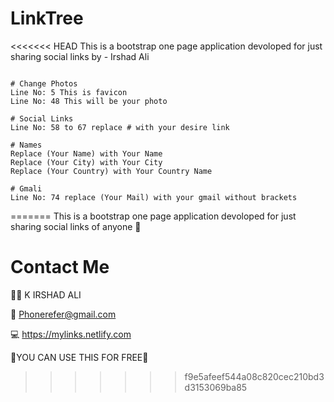 # LinkTree
<<<<<<< HEAD
This is a bootstrap one page application devoloped for just sharing social links by - Irshad Ali

```

# Change Photos
Line No: 5 This is favicon
Line No: 48 This will be your photo

# Social Links
Line No: 58 to 67 replace # with your desire link

# Names
Replace (Your Name) with Your Name
Replace (Your City) with Your City
Replace (Your Country) with Your Country Name

# Gmali
Line No: 74 replace (Your Mail) with your gmail without brackets 

```
=======
 This is a bootstrap one page application devoloped for just sharing social links of anyone 🙂
 
 
 # Contact Me
 
 🙋‍♂️ K IRSHAD ALI </br>
 
 📧 Phonerefer@gmail.com
 
 💻 https://mylinks.netlify.com
 
 🎉YOU CAN USE THIS FOR FREE🎉
 

 
>>>>>>> f9e5afeef544a08c820cec210bd3d3153069ba85
